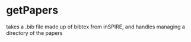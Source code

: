 # getPapers
takes a .bib file made up of bibtex from inSPIRE, and handles managing a directory of the papers
